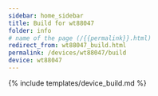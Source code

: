 ```yaml
---
sidebar: home_sidebar
title: Build for wt88047
folder: info
# name of the page (/{{permalink}}.html)
redirect_from: wt88047_build.html
permalink: /devices/wt88047/build
device: wt88047
---
```

{% include templates/device_build.md %}
